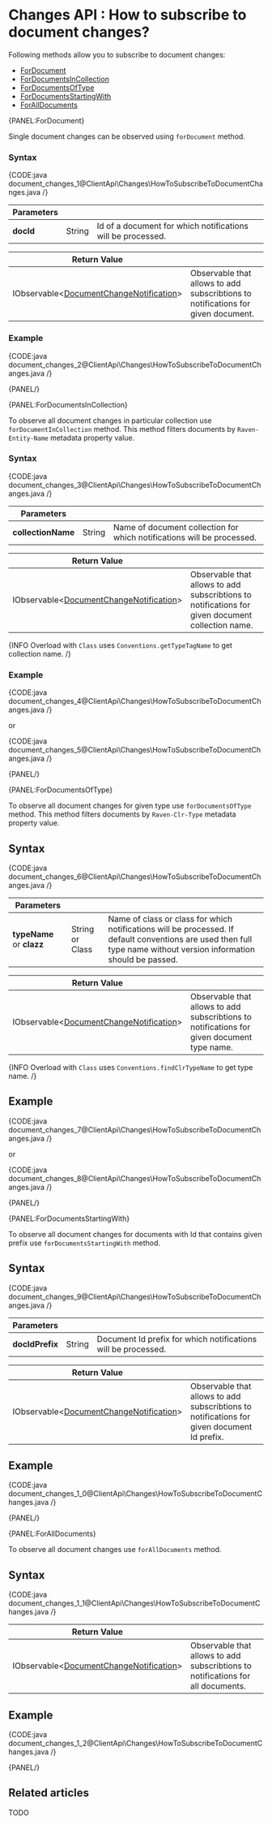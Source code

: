 # Changes API : How to subscribe to document changes?

Following methods allow you to subscribe to document changes:

- [ForDocument](../../client-api/changes/how-to-subscribe-to-document-changes#fordocument)
- [ForDocumentsInCollection](../../client-api/changes/how-to-subscribe-to-document-changes#fordocumentsincollection)
- [ForDocumentsOfType](../../client-api/changes/how-to-subscribe-to-document-changes#fordocumentsoftype)
- [ForDocumentsStartingWith](../../client-api/changes/how-to-subscribe-to-document-changes#fordocumentsstartingwith)
- [ForAllDocuments](../../client-api/changes/how-to-subscribe-to-document-changes#foralldocuments)

{PANEL:ForDocument}

Single document changes can be observed using `forDocument` method.

### Syntax

{CODE:java document_changes_1@ClientApi\Changes\HowToSubscribeToDocumentChanges.java /}

| Parameters | | |
| ------------- | ------------- | ----- |
| **docId** | String | Id of a document for which notifications will be processed. |

| Return Value | |
| ------------- | ----- |
| IObservable<[DocumentChangeNotification](../../glossary/document-change-notification)> | Observable that allows to add subscribtions to notifications for given document. |

### Example

{CODE:java document_changes_2@ClientApi\Changes\HowToSubscribeToDocumentChanges.java /}

{PANEL/}

{PANEL:ForDocumentsInCollection}

To observe all document changes in particular collection use `forDocumentInCollection` method. This method filters documents by `Raven-Entity-Name` metadata property value.

### Syntax

{CODE:java document_changes_3@ClientApi\Changes\HowToSubscribeToDocumentChanges.java /}

| Parameters | | |
| ------------- | ------------- | ----- |
| **collectionName** | String | Name of document collection for which notifications will be processed. |

| Return Value | |
| ------------- | ----- |
| IObservable<[DocumentChangeNotification](../../glossary/document-change-notification)> | Observable that allows to add subscribtions to notifications for given document collection name. |

{INFO Overload with `Class` uses `Conventions.getTypeTagName` to get collection name. /}

### Example

{CODE:java document_changes_4@ClientApi\Changes\HowToSubscribeToDocumentChanges.java /}

or

{CODE:java document_changes_5@ClientApi\Changes\HowToSubscribeToDocumentChanges.java /}

{PANEL/}

{PANEL:ForDocumentsOfType}

To observe all document changes for given type use `forDocumentsOfType` method. This method filters documents by `Raven-Clr-Type` metadata property value.

## Syntax

{CODE:java document_changes_6@ClientApi\Changes\HowToSubscribeToDocumentChanges.java /}

| Parameters | | |
| ------------- | ------------- | ----- |
| **typeName** or **clazz** | String or Class | Name of class or class for which notifications will be processed. If default conventions are used then full type name without version information should be passed.

| Return Value | |
| ------------- | ----- |
| IObservable<[DocumentChangeNotification](../../glossary/document-change-notification)> | Observable that allows to add subscribtions to notifications for given document type name. |

{INFO Overload with `Class` uses `Conventions.findClrTypeName` to get type name. /}

## Example

{CODE:java document_changes_7@ClientApi\Changes\HowToSubscribeToDocumentChanges.java /}

or 

{CODE:java document_changes_8@ClientApi\Changes\HowToSubscribeToDocumentChanges.java /}

{PANEL/}

{PANEL:ForDocumentsStartingWith}

To observe all document changes for documents with Id that contains given prefix use `forDocumentsStartingWith` method.

## Syntax

{CODE:java document_changes_9@ClientApi\Changes\HowToSubscribeToDocumentChanges.java /}

| Parameters | | |
| ------------- | ------------- | ----- |
| **docIdPrefix** | String | Document Id prefix for which notifications will be processed. |

| Return Value | |
| ------------- | ----- |
| IObservable<[DocumentChangeNotification](../../glossary/document-change-notification)> | Observable that allows to add subscribtions to notifications for given document Id prefix. |

## Example

{CODE:java document_changes_1_0@ClientApi\Changes\HowToSubscribeToDocumentChanges.java /}

{PANEL/}

{PANEL:ForAllDocuments}

To observe all document changes use `forAllDocuments` method.

## Syntax

{CODE:java document_changes_1_1@ClientApi\Changes\HowToSubscribeToDocumentChanges.java /}

| Return Value | |
| ------------- | ----- |
| IObservable<[DocumentChangeNotification](../../glossary/document-change-notification)> | Observable that allows to add subscribtions to notifications for all documents. |

## Example

{CODE:java document_changes_1_2@ClientApi\Changes\HowToSubscribeToDocumentChanges.java /}

{PANEL/}

## Related articles

TODO


